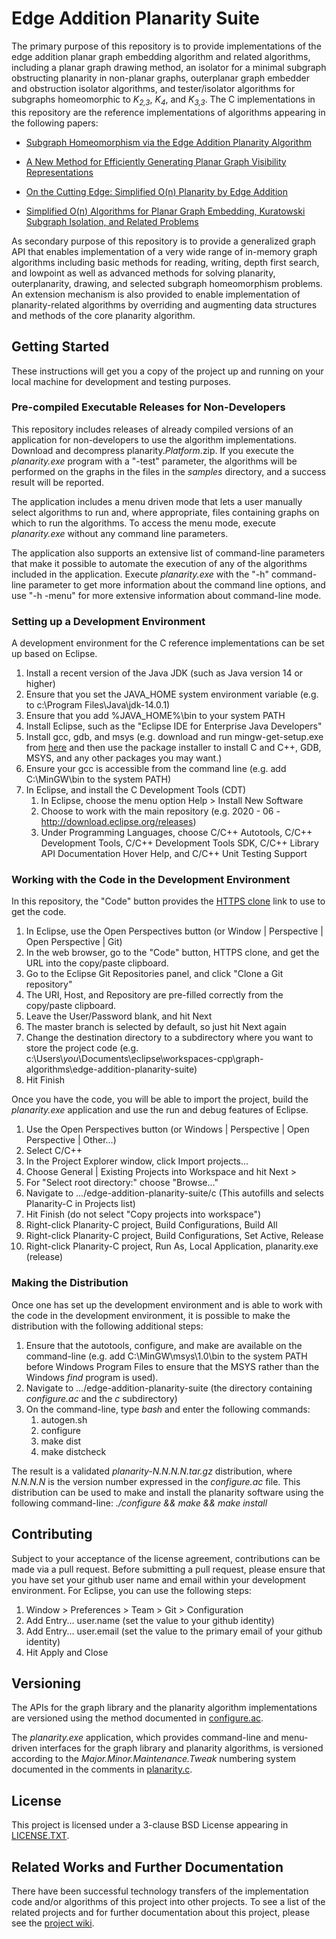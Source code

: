 # Edge Addition Planarity Suite

The primary purpose of this repository is to provide implementations of the edge addition planar graph embedding algorithm and related algorithms, including a planar graph drawing method, an isolator for a minimal subgraph obstructing planarity in non-planar graphs, outerplanar graph embedder and obstruction isolator algorithms, and tester/isolator algorithms for subgraphs homeomorphic to _K<sub>2,3</sub>_, _K<sub>4</sub>_, and _K<sub>3,3</sub>_. The C implementations in this repository are the reference implementations of algorithms appearing in the following papers:

* [Subgraph Homeomorphism via the Edge Addition Planarity Algorithm](http://dx.doi.org/10.7155/jgaa.00268)

* [A New Method for Efficiently Generating Planar Graph Visibility Representations](http://dx.doi.org/10.1007/11618058_47)

* [On the Cutting Edge: Simplified O(n) Planarity by Edge Addition](http://dx.doi.org/10.7155/jgaa.00091)

* [Simplified O(n) Algorithms for Planar Graph Embedding, Kuratowski Subgraph Isolation, and Related Problems](https://dspace.library.uvic.ca/handle/1828/9918)

As secondary purpose of this repository is to provide a generalized graph API that enables implementation of a very wide range of in-memory graph algorithms including basic methods for reading, writing, depth first search, and lowpoint as well as advanced methods for solving planarity, outerplanarity, drawing, and selected subgraph homeomorphism problems. An extension mechanism is also provided to enable implementation of planarity-related algorithms by overriding and augmenting data structures and methods of the core planarity algorithm.

## Getting Started

These instructions will get you a copy of the project up and running on your local machine for development and testing purposes. 

### Pre-compiled Executable Releases for Non-Developers

This repository includes releases of already compiled versions of an application for non-developers to use the algorithm implementations. Download and decompress planarity._Platform_.zip. If you execute the _planarity.exe_ program with a "-test" parameter, the algorithms will be performed on the graphs in the files in the _samples_ directory, and a success result will be reported. 

The application includes a menu driven mode that lets a user manually select algorithms to run and, where appropriate, files containing graphs on which to run the algorithms. To access the menu mode, execute _planarity.exe_ without any command line parameters.

The application also supports an extensive list of command-line parameters that make it possible to automate the execution of any of the algorithms included in the application. Execute _planarity.exe_ with the "-h" command-line parameter to get more information about the command line options, and use "-h -menu" for more extensive information about command-line mode.

### Setting up a Development Environment

A development environment for the C reference implementations can be set up based on Eclipse.

1. Install a recent version of the Java JDK (such as Java version 14 or higher)
2. Ensure that you set the JAVA_HOME system environment variable (e.g. to c:\Program Files\Java\jdk-14.0.1)
3. Ensure that you add %JAVA_HOME%\bin to your system PATH
4. Install Eclipse, such as the "Eclipse IDE for Enterprise Java Developers"
5. Install gcc, gdb, and msys (e.g. download and run mingw-get-setup.exe from [here](https://osdn.net/projects/mingw/releases/) and then use the package installer to install C and C++, GDB, MSYS, and any other packages you may want.)
6. Ensure your gcc is accessible from the command line (e.g. add C:\MinGW\bin to the system PATH)
7. In Eclipse, and install the C Development Tools (CDT)
    1. In Eclipse, choose the menu option Help > Install New Software
    2. Choose to work with the main repository (e.g. 2020 - 06 - http://download.eclipse.org/releases)
    3. Under Programming Languages, choose C/C++ Autotools, C/C++ Development Tools, C/C++ Development Tools SDK, C/C++ Library API Documentation Hover Help, and C/C++ Unit Testing Support
    
### Working with the Code in the Development Environment

In this repository, the "Code" button provides the [HTTPS clone](https://github.com/graph-algorithms/edge-addition-planarity-suite.git) link to use to get the code. 

1. In Eclipse, use the Open Perspectives button (or Window | Perspective | Open Perspective | Git)
2. In the web browser, go to the "Code" button, HTTPS clone, and get the URL into the copy/paste clipboard.
3. Go to the Eclipse Git Repositories panel, and click "Clone a Git repository"
4. The URI, Host, and Repository are pre-filled correctly from the copy/paste clipboard.
5. Leave the User/Password blank, and hit Next
6. The master branch is selected by default, so just hit Next again
7. Change the destination directory to a subdirectory where you want to store the project code (e.g. c:\Users\\_you_\Documents\eclipse\workspaces-cpp\graph-algorithms\edge-addition-planarity-suite)
8. Hit Finish

Once you have the code, you will be able to import the project, build the _planarity.exe_ application and use the run and debug features of Eclipse.

1. Use the Open Perspectives button (or Windows | Perspective | Open Perspective | Other…)
2. Select C/C++
3. In the Project Explorer window, click Import projects...
4. Choose General | Existing Projects into Workspace and hit Next >
5. For "Select root directory:" choose "Browse..."
6. Navigate to .../edge-addition-planarity-suite/c (This autofills and selects Planarity-C in Projects list)
7. Hit Finish (do not select "Copy projects into workspace")
8. Right-click Planarity-C project, Build Configurations, Build All
9. Right-click Planarity-C project, Build Configurations, Set Active, Release
10. Right-click Planarity-C project, Run As, Local Application, planarity.exe (release)

### Making the Distribution

Once one has set up the development environment and is able to work with the code in the development environment, it is possible to make the distribution with the following additional steps:

1. Ensure that the autotools, configure, and make are available on the command-line (e.g. add C:\MinGW\msys\1.0\bin to the system PATH before Windows Program Files to ensure that the MSYS rather than the Windows _find_ program is used). 
2. Navigate to .../edge-addition-planarity-suite (the directory containing _configure.ac_ and the _c_ subdirectory)
3. On the command-line, type _bash_ and enter the following commands:
    1. autogen.sh
    2. configure
    3. make dist
    4. make distcheck 

The result is a validated _planarity-N.N.N.N.tar.gz_ distribution, where _N.N.N.N_ is the version number expressed in the _configure.ac_ file. This distribution can be used to make and install the planarity software using the following command-line: _./configure && make && make install_

## Contributing

Subject to your acceptance of the license agreement, contributions can be made via a pull request. Before submitting a pull request, please ensure that you have set your github user name and email within your development environment. For Eclipse, you can use the following steps:

1. Window > Preferences > Team > Git > Configuration
2. Add Entry... user.name (set the value to your github identity)
3. Add Entry... user.email (set the value to the primary email of your github identity)
4. Hit Apply and Close

## Versioning

The APIs for the graph library and the planarity algorithm implementations are versioned using the method documented in [configure.ac](configure.ac).

The _planarity.exe_ application, which provides command-line and menu-driven interfaces for the graph library and planarity algorithms, is versioned according to the _Major.Minor.Maintenance.Tweak_ numbering system documented in the comments in [planarity.c](c/planarity.c). 

## License

This project is licensed under a 3-clause BSD License appearing in [LICENSE.TXT](LICENSE.TXT).

## Related Works and Further Documentation

There have been successful technology transfers of the implementation code and/or algorithms of this project into other projects. To see a list of the related projects and for further documentation about this project, please see the [project wiki](https://github.com/graph-algorithms/edge-addition-planarity-suite/wiki).

